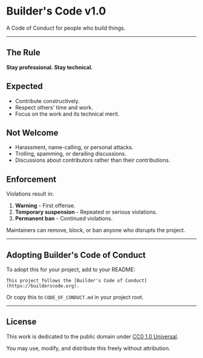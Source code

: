 # Builder's Code v1.0

A Code of Conduct for people who build things.

---

## The Rule

**Stay professional. Stay technical.**

## Expected

- Contribute constructively.
- Respect others' time and work.
- Focus on the work and its technical merit.

## Not Welcome

- Harassment, name-calling, or personal attacks.
- Trolling, spamming, or derailing discussions.
- Discussions about contributors rather than their contributions.

## Enforcement

Violations result in:

1. **Warning** - First offense.
2. **Temporary suspension** - Repeated or serious violations.
3. **Permanent ban** - Continued violations.

Maintainers can remove, block, or ban anyone who disrupts the project.

---

## Adopting Builder's Code of Conduct

To adopt this for your project, add to your README:

```
This project follows the [Builder's Code of Conduct](https://builderscode.org).
```

Or copy this to `CODE_OF_CONDUCT.md` in your project root.

---

## License

This work is dedicated to the public domain under [CC0 1.0 Universal](https://creativecommons.org/publicdomain/zero/1.0/).

You may use, modify, and distribute this freely without attribution.
